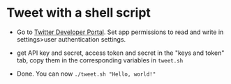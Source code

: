 # Tweet with a shell script

* Go to [Twitter Developer Portal](https://developer.twitter.com). Set app
permissions to read and write in settings>user authentication settings.

* get API key and secret, access token and secret in the "keys and
  token" tab, copy them in the corresponding variables in `tweet.sh`

* Done. You can now `./tweet.sh "Hello, world!"`
